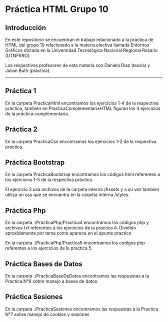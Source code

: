 # Práctica HTML Grupo 10

## Introducción

En este repositorio se encuentran el trabajo relacionado a la práctica de HTML del grupo 10 relacionado a la materia electiva llamada Entornos Gráficos dictada en la Universidad Tecnológica Nacional Regional Rosario (UTNFRRO).

Los respectivos profesores de esta materia son Daniela Diaz (teoría) y Julian Butti (práctica).

---

## Práctica 1

En la carpeta PracticaHtml encontramos los ejercicios 1-4 de la respectiva práctica, también en PracticaComplementariaHTML figuran los 4 ejercicios de la práctica complementaria.

## Práctica 2

En la carpeta PracticaCss encontramos los ejercicios 1-2 de la respectiva práctica.

## Práctica Bootstrap

En la carpeta PracticaBootstrap encontramos los códigos html referentes a los ejercicios 1-5 de la respectiva práctica.

El ejercicio 3 usa archivos de la carpeta interna /Assets y a su vez tambien utiliza un css que se encuentra en la carpeta interna /styles.

## Práctica Php

En la carpeta ./PracticaPhp/Practica4 encontramos los códigos php y archivos txt referentes a los ejercicios de la practica 4.
Dividido aproxidamente por tema como aparece en el apunte practico

En la carpeta ./PracticaPhp/Practica5 encontramos los codigos php referentes a los ejercicios de la practica 5.

## Práctica Bases de Datos

En la carpeta ./PracticaBaseDeDatos encontramos las respuestas a la Practica N°6 sobre manejo a bases de datos.

## Práctica Sesiones

En la carpeta ./PracticaSesiones encontramos las respuestas a la Practica N°7 sobre manejo de cookies y sesiones
